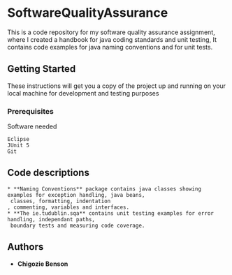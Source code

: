 # SoftwareQualityAssurance
This is a code repository for my software quality assurance assignment, where I created a handbook for java coding standards and unit testing, It contains code examples for java naming conventions and for unit tests. 
## Getting Started
These instructions will get you a copy of the project up and running on your local machine for development and testing purposes
### Prerequisites
Software needed
```
Eclipse
JUnit 5
Git

```

## Code descriptions
```
* **Naming Conventions** package contains java classes showing examples for exception handling, java beans,
 classes, formatting, indentation
, commenting, variables and interfaces.
* **The ie.tudublin.sqa** contains unit testing examples for error handling, independant paths,
 boundary tests and measuring code coverage.
```

## Authors

* **Chigozie Benson** 